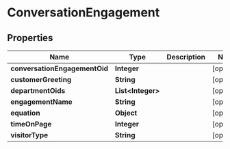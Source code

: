 

# ConversationEngagement


## Properties

| Name | Type | Description | Notes |
|------------ | ------------- | ------------- | -------------|
|**conversationEngagementOid** | **Integer** |  |  [optional] |
|**customerGreeting** | **String** |  |  [optional] |
|**departmentOids** | **List&lt;Integer&gt;** |  |  [optional] |
|**engagementName** | **String** |  |  [optional] |
|**equation** | **Object** |  |  [optional] |
|**timeOnPage** | **Integer** |  |  [optional] |
|**visitorType** | **String** |  |  [optional] |



